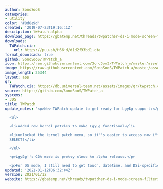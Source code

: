 ```yaml
---
author: SonoSooS
categories:
- utility
color: '#8d8e9d'
created: '2019-07-23T19:16:11Z'
description: TWPatch alpha
download_page: https://gbatemp.net/threads/twpatcher-ds-i-mode-screen-filters-and-patches.542694/
downloads:
  TWPatch.cia:
    url: https://puu.sh/H66jd/d1d2f93bd1.cia
format_downloads: true
github: SonoSooS/TWPatch_a
icon: https://raw.githubusercontent.com/SonoSooS/TWPatch_a/master/assets/logo.png
image: https://raw.githubusercontent.com/SonoSooS/TWPatch_a/master/assets/banner.png
image_length: 25344
layout: app
qr:
  TWPatch.cia: https://db.universal-team.net/assets/images/qr/twpatch.cia.png
source: https://github.com/SonoSooS/TWPatch_a
systems:
- 3DS
title: TWPatch
update_notes: '<p>New TWPatch update to get ready for LgyBg support:</p>

  <ul>

  <li>added new kernel patches to make LgyBg functional</li>

  <li>unlocked the kernel patch menu, so it''s easier to access now (Y+B, X+A, START,
  SELECT)</li>

  </ul>

  <p>LgyBg''s GBA mode is pretty close to alpha release.</p>

  <p>For DS mode, I still need to get touch, datetime, and DSi-specific stuff working.</p>'
updated: '2021-01-12T06:32:04Z'
version: 2021/01/12
website: https://gbatemp.net/threads/twpatcher-ds-i-mode-screen-filters-and-patches.542694/
---
```

